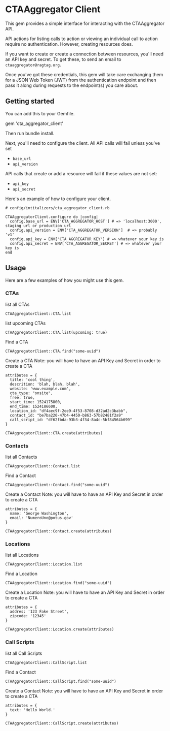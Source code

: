 # CTAAggregator Client

This gem provides a simple interface for interacting with the CTAAggregator API.

API actions for listing calls to action or viewing an individual
call to action require no authentication.  However, creating resources does.

If you want to create or create a connection between resources, you'll need 
an API key and secret.  To get these, to send an email to 
`ctaaggregator@ragtag.org`.

Once you've got these credentials, this gem will take care exchanging them for
a JSON Web Token (JWT) from the authentication endpoint and then pass it along during
requests to the endpoint(s) you care about.

## Getting started

You can add this to your Gemfile.

gem 'cta_aggregator_client'

Then run bundle install.

Next, you'll need to configure the client.  All API calls will fail unless you've set
* `base_url` 
* `api_version`  

API calls that create or add a resource will fail if these values are not set:
* `api_key` 
* `api_secret`  

Here's an example of how to configure your client.

```
# config/intitalizers/cta_aggregator_client.rb

CTAAggregatorClient.configure do |config|
  config.base_url = ENV['CTA_AGGREGATOR_HOST'] # => 'localhost:3000', staging url or production url
  config.api_version = ENV['CTA_AGGREGATOR_VERSION']  # => probably 'v1'
  config.api_key = ENV['CTA_AGGREGATOR_KEY'] # => whatever your key is
  config.api_secret = ENV['CTA_AGGREGATOR_SECRET'] # => whatever your key is
end
```


## Usage

Here are a few examples of how you might use this gem.

### CTAs

list all CTAs
```
CTAAggregatorClient::CTA.list
```

list upcoming CTAs
```
CTAAggregatorClient::CTA.list(upcoming: true)
```
    
Find a CTA
```
CTAAggregatorClient::CTA.find("some-uuid")
```


Create a CTA
Note: you will have to have an API Key and Secret in order to create a CTA
```
attributes = {
  title: 'cool thing',
  descrition: 'blah, blah, blah',
  website: 'www.example.com',
  cta_type: "onsite",
  free: true,
  start_time: 1524175800,
  end_time: 1524186600,
  location_id: "df4aec9f-2ee9-4f53-8708-d32ad2c3babb",
  contact_id: "be7ba220-47b4-4450-b863-57b82481f2a9" 
  call_script_id: "df62fbda-93b3-4f34-8a4c-5bf84564b699"
}

CTAAggregatorClient::CTA.create(attributes)
```

### Contacts

 list all Contacts
```
CTAAggregatorClient::Contact.list
```

Find a Contact
```
CTAAggregatorClient::Contact.find("some-uuid")
```


Create a Contact
Note: you will have to have an API Key and Secret in order to create a CTA
```
attributes = {
  name: 'George Washington',
  email: 'NumeroUno@potus.gov'
}

CTAAggregatorClient::Contact.create(attributes)
```

### Locations

list all Locations
```
CTAAggregatorClient::Location.list
```

Find a Location
```
CTAAggregatorClient::Location.find("some-uuid")
```


Create a Location
Note: you will have to have an API Key and Secret in order to create a CTA
```
attributes = {
  addres: '123 Fake Street',
  zipcode: '12345'
}

CTAAggregatorClient::Location.create(attributes)
```

### Call Scripts

list all Call Scripts
```
CTAAggregatorClient::CallScript.list
```

Find a Contact
```
CTAAggregatorClient::CallScript.find("some-uuid")
```


Create a Contact
Note: you will have to have an API Key and Secret in order to create a CTA

```
attributes = {
  text: 'Hello World.'
}

CTAAggregatorClient::CallScript.create(attributes)
```

